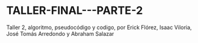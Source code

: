 # TALLER-FINAL---PARTE-2
Taller 2, algoritmo, pseudocódigo y codigo, por Erick Flórez, Isaac Viloria, José Tomás Arredondo y Abraham Salazar 

